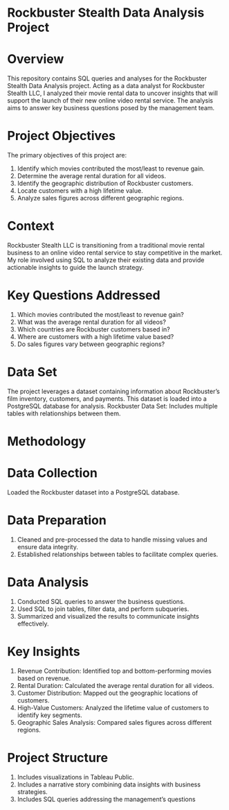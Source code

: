 # Rockbuster Stealth Data Analysis Project
# Overview 
This repository contains SQL queries and analyses for the Rockbuster Stealth Data Analysis project. Acting as a data analyst for Rockbuster Stealth LLC, I analyzed their movie rental data to uncover insights that will support the launch of their new online video rental service. The analysis aims to answer key business questions posed by the management team. 
# Project Objectives 
The primary objectives of this project are: 
1. Identify which movies contributed the most/least to revenue gain. 
2. Determine the average rental duration for all videos. 
3. Identify the geographic distribution of Rockbuster customers.
4. Locate customers with a high lifetime value. 
5. Analyze sales figures across different geographic regions. 
# Context 
Rockbuster Stealth LLC is transitioning from a traditional movie rental business to an online video rental service to stay competitive in the market. My role involved using SQL to analyze their existing data and provide actionable insights to guide the launch strategy. 
# Key Questions Addressed
1.  Which movies contributed the most/least to revenue gain? 
2.  What was the average rental duration for all videos? 
3. Which countries are Rockbuster customers based in? 
4. Where are customers with a high lifetime value based? 
5. Do sales figures vary between geographic regions? 
# Data Set
The project leverages a dataset containing information about Rockbuster’s film inventory, customers, and payments. This dataset is loaded into a PostgreSQL database for analysis.
Rockbuster Data Set: Includes multiple tables with relationships between them. 
# Methodology 
# Data Collection
Loaded the Rockbuster dataset into a PostgreSQL database. 
# Data Preparation
1.	Cleaned and pre-processed the data to handle missing values and ensure data integrity. 
2.	Established relationships between tables to facilitate complex queries. 
# Data Analysis
1.	Conducted SQL queries to answer the business questions. 
2.	Used SQL to join tables, filter data, and perform subqueries. 
3.	Summarized and visualized the results to communicate insights effectively. 
# Key Insights 
1. Revenue Contribution: Identified top and bottom-performing movies based on revenue. 
2. Rental Duration: Calculated the average rental duration for all videos. 
3. Customer Distribution: Mapped out the geographic locations of customers.
4. High-Value Customers: Analyzed the lifetime value of customers to identify key segments.
5. Geographic Sales Analysis: Compared sales figures across different regions.
# Project Structure 
1.	Includes visualizations in Tableau Public.
2.	Includes a narrative story combining data insights with business strategies. 
3.	Includes SQL queries addressing the management’s questions 
